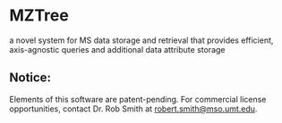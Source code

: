 # MZTree
 a novel system for MS data storage and retrieval that provides efficient, axis-agnostic  queries  and  additional  data  attribute  storage

## 

## Notice: 
Elements of this software are patent-pending. For commercial license opportunities, contact Dr. Rob Smith at robert.smith@mso.umt.edu.
